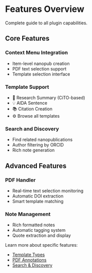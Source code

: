 # Features Overview

Complete guide to all plugin capabilities.

## Core Features

### Context Menu Integration
- Item-level nanopub creation
- PDF text selection support
- Template selection interface

### Template Support
- 📝 Research Summary (CiTO-based)
- 💡 AIDA Sentence
- 📚 Citation Creation
- ⚙️ Browse all templates

### Search and Discovery
- Find related nanopublications
- Author filtering by ORCID
- Rich note generation

## Advanced Features

### PDF Handler
- Real-time text selection monitoring
- Automatic DOI extraction
- Smart template matching

### Note Management  
- Rich formatted notes
- Automatic tagging system
- Quote extraction and display

Learn more about specific features:
- [Template Types](templates.md)
- [PDF Annotations](pdf-annotations.md)
- [Search & Discovery](search-discovery.md)
